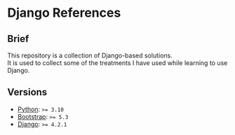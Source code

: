 # Django References

## Brief

This repository is a collection of Django-based solutions.  
It is used to collect some of the treatments I have used while learning to use Django.

## Versions

- [Python](https://www.python.org/): `>= 3.10`
- [Bootstrap](https://getbootstrap.com/): `>= 5.3`
- [Django](https://www.djangoproject.com/): `>= 4.2.1`
